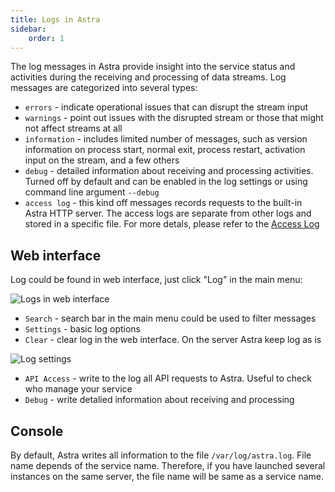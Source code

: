 ```yaml
---
title: Logs in Astra
sidebar:
    order: 1
---
```


The log messages in Astra provide insight into the service status and activities during the receiving and processing of data streams. Log messages are categorized into several types:

- `errors` - indicate operational issues that can disrupt the stream input
- `warnings` - point out issues with the disrupted stream or those that might not affect streams at all
- `information` - includes limited number of messages, such as version information on process start, normal exit, process restart, activation input on the stream, and a few others
- `debug` - detailed information about receiving and processing activities. Turned off by default and can be enabled in the log settings or using command line argument `--debug`
- `access log` - this kind off messages records requests to the built-in Astra HTTP server. The access logs are separate from other logs and stored in a specific file. For more detals, please refer to the [Access Log](/en/astra/delivery-http/access-log/)

## Web interface

Log could be found in web interface, just click "Log" in the main menu:

![Logs in web interface](https://cdn.cesbo.com/help/astra/admin-guide/log/web.png)

- `Search` - search bar in the main menu could be used to filter messages
- `Settings` - basic log options
- `Clear` - clear log in the web interface. On the server Astra keep log as is

![Log settings](https://cdn.cesbo.com/help/astra/admin-guide/log/web-settings.png)

- `API Access` - write to the log all API requests to Astra. Useful to check who manage your service
- `Debug` - write detalied information about receiving and processing

## Console

By default, Astra writes all information to the file `/var/log/astra.log`. File name depends of the service name. Therefore, if you have launched several instances on the same server, the file name will be same as a service name.
